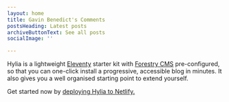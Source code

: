 ```yaml
---
layout: home
title: Gavin Benedict's Comments
postsHeading: Latest posts
archiveButtonText: See all posts
socialImage: ''

---
```

Hylia is a lightweight [Eleventy](https://11ty.io) starter kit with [Forestry
CMS](https://forestry.io/) pre-configured, so that you can one-click install a
progressive, accessible blog in minutes. It also gives you a well organised
starting point to extend yourself.

Get started now by [deploying Hylia to Netlify.](https://app.netlify.com/start/deploy?repository=https://github.com/dirtyf/hylia)